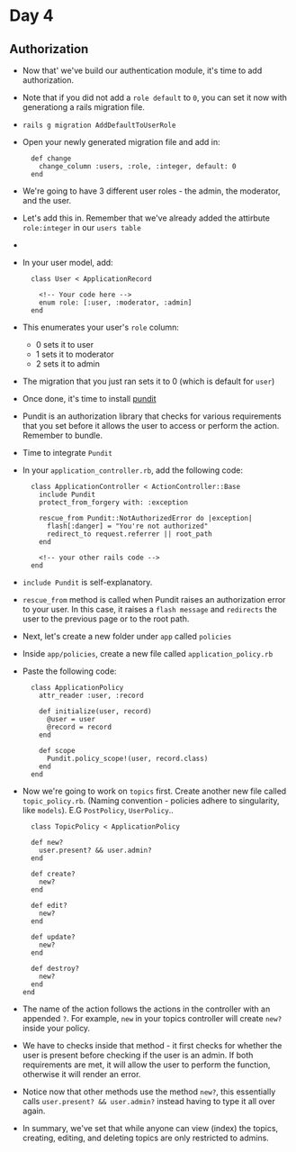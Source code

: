 # Day 4

## Authorization

- Now that' we've build our authentication module, it's time to add authorization.

- Note that if you did not add a `role default` to `0`, you can set it now with generationg a rails migration file.

- `rails g migration AddDefaultToUserRole`

- Open your newly generated migration file and add in:

  ```
    def change
      change_column :users, :role, :integer, default: 0
    end
  ```

- We're going to have 3 different user roles - the admin, the moderator, and the user.

- Let's add this in. Remember that we've already added the attirbute `role:integer` in our `users table`

-

- In your user model, add:

  ```
    class User < ApplicationRecord

      <!-- Your code here -->
      enum role: [:user, :moderator, :admin]
    end
  ```

- This enumerates your user's `role` column:
  - 0 sets it to user
  - 1 sets it to moderator
  - 2 sets it to admin

- The migration that you just ran sets it to 0 (which is default for `user`)

- Once done, it's time to install [pundit](https://github.com/elabs/pundit)

- Pundit is an authorization library that checks for various requirements that you set before it allows the user to access or perform the action. Remember to bundle.

- Time to integrate `Pundit`

- In your `application_controller.rb`, add the following code:

  ```
    class ApplicationController < ActionController::Base
      include Pundit
      protect_from_forgery with: :exception

      rescue_from Pundit::NotAuthorizedError do |exception|
        flash[:danger] = "You're not authorized"
        redirect_to request.referrer || root_path
      end

      <!-- your other rails code -->
    end
  ```

- `include Pundit` is self-explanatory.

- `rescue_from` method is called when Pundit raises an authorization error to your user. In this case, it raises a `flash message` and `redirects` the user to the previous page or to the root path.

- Next, let's create a new folder under `app` called `policies`

- Inside `app/policies`, create a new file called `application_policy.rb`

- Paste the following code:

  ```
    class ApplicationPolicy
      attr_reader :user, :record

      def initialize(user, record)
        @user = user
        @record = record
      end

      def scope
        Pundit.policy_scope!(user, record.class)
      end
    end
  ```

- Now we're going to work on `topics` first. Create another new file called `topic_policy.rb`. (Naming convention - policies adhere to singularity, like `models`). E.G `PostPolicy`, `UserPolicy`..


  ```
    class TopicPolicy < ApplicationPolicy

    def new?
      user.present? && user.admin?
    end

    def create?
      new?
    end

    def edit?
      new?
    end

    def update?
      new?
    end

    def destroy?
      new?
    end
  end
  ```

- The name of the action follows the actions in the controller with an appended `?`. For example, `new` in your topics controller will create `new?` inside your policy.

- We have to checks inside that method - it first checks for whether the user is present before checking if the user is an admin. If both requirements are met, it will allow the user to perform the function, otherwise
it will render an error.

- Notice now that other methods use the method `new?`, this essentially calls `user.present? && user.admin?` instead having to type it all over again.

- In summary, we've set that while anyone can view (index) the topics, creating, editing, and deleting topics are only restricted to admins.
